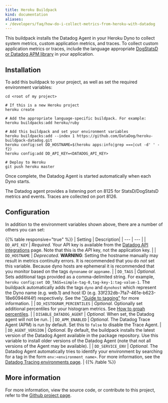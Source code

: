 ```yaml
---
title: Heroku Buildpack
kind: documentation
aliases:
- /developers/faq/how-do-i-collect-metrics-from-heroku-with-datadog
---
```


This buildpack installs the Datadog Agent in your Heroku Dyno to collect system metrics, custom application metrics, and traces. To collect custom application metrics or traces, include the language appropriate [DogStatsD or Datadog APM library][1] in your application.

## Installation

To add this buildpack to your project, as well as set the required environment variables:

```shell
cd <root of my project>

# If this is a new Heroku project
heroku create

# Add the appropriate language-specific buildpack. For example:
heroku buildpacks:add heroku/ruby

# Add this buildpack and set your environment variables
heroku buildpacks:add --index 1 https://github.com/DataDog/heroku-buildpack-datadog.git
heroku config:set DD_HOSTNAME=$(heroku apps:info|grep ===|cut -d' ' -f2)
heroku config:add DD_API_KEY=<DATADOG_API_KEY>

# Deploy to Heroku
git push heroku master
```

Once complete, the Datadog Agent is started automatically when each Dyno starts.

The Datadog agent provides a listening port on 8125 for StatsD/DogStatsD metrics and events. Traces are collected on port 8126.

## Configuration

In addition to the environment variables shown above, there are a number of others you can set:

{{% table responsive="true" %}}
| Setting | Description|
| --- | --- |
| `DD_API_KEY` | *Required.* Your API key is available from the [Datadog API integrations][2] page. Note that this is the *API* key, not the application key. |
| `DD_HOSTNAME` | *Deprecated.* **WARNING**: Setting the hostname manually may result in metrics continuity errors. It is recommended that you do *not* set this variable. Because dyno hosts are ephemeral it is recommended that you monitor based on the tags `dynoname` or `appname`. |
| `DD_TAGS` | *Optional.* Sets additional tags provided as a comma-delimited string. For example, `heroku config:set DD_TAGS=simple-tag-0,tag-key-1:tag-value-1`. The buildpack automatically adds the tags `dyno` and `dynohost` which represent the Dyno name (e.g. web.1) and host ID (e.g. 33f232db-7fa7-461e-b623-18e60944f44f) respectively. See the ["Guide to tagging"][3] for more information. |
| `DD_HISTOGRAM_PERCENTILES` | *Optional.* Optionally set additional percentiles for your histogram metrics. See [How to grpah percentiles][4]. |
| `DISABLE_DATADOG_AGENT` | *Optional.* When set, the Datadog agent will not be run. |
| `DD_APM_ENABLED` | *Optional.* The Datadog Trace Agent (APM) is run by default. Set this to `false` to disable the Trace Agent. |
| `DD_AGENT_VERSION` | *Optional.* By default, the buildpack installs the latest version of the Datadog Agent available in the package repository. Use this variable to install older versions of the Datadog Agent (note that not all versions of the Agent may be available). |
| `DD_SERVICE_ENV` | *Optional.* The Datadog Agent automatically tries to identify your environment by searching for a tag in the form `env:<environment name>`. For more information, see the [Datadog Tracing environments page][5]. |
{{% /table %}}

## More information

For more information, view the source code, or contribute to this project, refer to the [Github project page][6].

[1]: http://docs.datadoghq.com/libraries/
[2]: https://app.datadoghq.com/account/settings#api
[3]: http://docs.datadoghq.com/guides/tagging/
[4]: https://help.datadoghq.com/hc/en-us/articles/204588979-How-to-graph-percentiles-in-Datadog
[5]: https://docs.datadoghq.com/tracing/environments/
[6]: https://github.com/DataDog/heroku-buildpack-datadog
